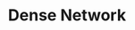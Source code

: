 ---
title: "Dense Network"

categories: ['']

tags: ['Dense', 'Network']

arabic: ['الشبكة الكثيفة']

publishers: ['معجم مصطلحات التعلم الآلي والتعلم العميق وعلم البيانات']

types: "word"

slug: ""
---